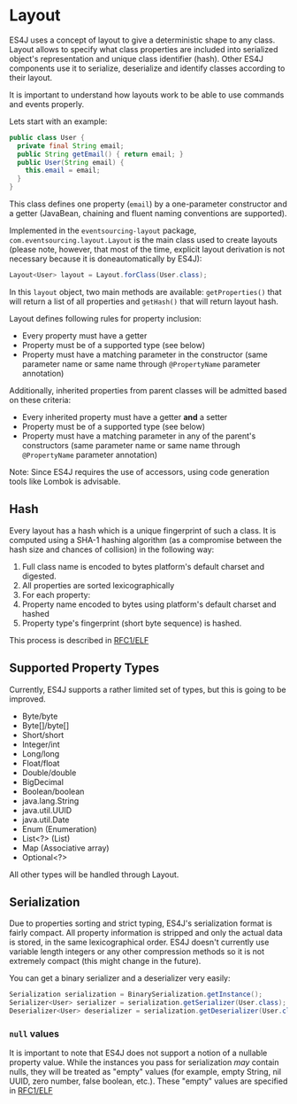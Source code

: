 # Layout

ES4J uses a concept of layout to give a deterministic shape to any class. Layout allows to specify what class properties are included into serialized object's representation and unique class identifier (hash). Other
ES4J components use it to serialize, deserialize and identify classes according to their layout.

It is important to understand how layouts work to be able to use commands and events properly.

Lets start with an example:

```java
public class User {
  private final String email;
  public String getEmail() { return email; }
  public User(String email) {
    this.email = email;
  }
}
```

This class defines one property (`email`) by a one-parameter constructor and a getter (JavaBean, chaining and fluent naming conventions are supported).

Implemented in the `eventsourcing-layout` package, `com.eventsourcing.layout.Layout` is the main class used to create layouts (please note, however, that most of the time, explicit layout derivation is not necessary because it is doneautomatically by ES4J):

```java
Layout<User> layout = Layout.forClass(User.class);
```

In this `layout` object, two main methods are available: `getProperties()`
that will return a list of all properties and `getHash()` that will return
layout hash.

Layout defines following rules for property inclusion:

* Every property must have a getter
* Property must be of a supported type (see below)
* Property must have a matching parameter in the constructor (same parameter name or same name through `@PropertyName` parameter annotation)

Additionally, inherited properties from parent classes will be admitted based on these criteria:

* Every inherited property must have a getter **and** a setter
* Property must be of a supported type (see below)
* Property must have a matching parameter in any of the parent's constructors (same parameter name or same name through `@PropertyName` parameter annotation)

Note: Since ES4J requires the use of accessors, using code generation tools like Lombok is advisable.

## Hash

Every layout has a hash which is a unique fingerprint of such a class. It is computed using a SHA-1 hashing algorithm (as a compromise between the hash size and chances of collision) in the following way:

1. Full class name is encoded to bytes platform's default charset and digested.
1. All properties are sorted lexicographically
1. For each property:
  1. Property name encoded to bytes using platform's default charset and hashed
  1. Property type's fingerprint (short byte sequence) is hashed.

This process is described in [RFC1/ELF](http://rfc.eventsourcing.com/spec:1/ELF)

## Supported Property Types

Currently, ES4J supports a rather limited set of types, but this is going
to be improved.

* Byte/byte
* Byte[]/byte[]
* Short/short
* Integer/int
* Long/long
* Float/float
* Double/double
* BigDecimal
* Boolean/boolean
* java.lang.String
* java.util.UUID
* java.util.Date
* Enum (Enumeration)
* List<?> (List)
* Map<?, ?> (Associative array)
* Optional<?>

All other types will be handled through Layout.

## Serialization

Due to properties sorting and strict typing, ES4J's serialization format
is fairly compact. All property information is stripped and only the actual data is stored, in the same lexicographical order. ES4J doesn't currently use
variable length integers or any other compression methods so it is not extremely compact (this might change in the future).

You can get a binary serializer and a deserializer very easily:

```java
Serialization serialization = BinarySerialization.getInstance();
Serializer<User> serializer = serialization.getSerializer(User.class);
Deserializer<User> deserializer = serialization.getDeserializer(User.class);
```

### `null` values

It is important to note that ES4J does not support a notion of a nullable
property value. While the instances you pass for serialization *may* contain
nulls, they will be treated as "empty" values (for example, empty String, nil UUID, zero number, false boolean, etc.). These "empty" values are
specified in [RFC1/ELF](http://rfc.eventsourcing.com/spec:1/ELF/)
